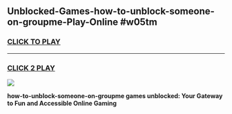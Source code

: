 
## Unblocked-Games-how-to-unblock-someone-on-groupme-Play-Online #w05tm
<h3>
<a href="https://news.freeplayer.one?title=how-to-unblock-someone-on-groupme&ref=3">CLICK TO PLAY</a></h3>
<hr>

<h3>
<a href="https://news.freeplayer.one?title=how-to-unblock-someone-on-groupme&ref=3">CLICK 2 PLAY</a>
  
</h3>

<a href="https://news.freeplayer.one?title=how-to-unblock-someone-on-groupme&ref=3"><img src="https://clearcache.store/games.png"></a>


**how-to-unblock-someone-on-groupme games unblocked: Your Gateway to Fun and Accessible Online Gaming**
